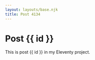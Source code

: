 ```yaml
---
layout: layouts/base.njk
title: Post 4134
---
```


# Post {{ id }}

This is post {{ id }} in my Eleventy project.
